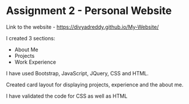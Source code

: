 # Assignment 2 - Personal Website

Link to the website - https://divyadreddy.github.io/My-Website/

I created 3 sections:

- About Me
- Projects
- Work Experience


 I have used Bootstrap, JavaScript, JQuery, CSS and HTML.
 
 Created card layout for displaying projects, experience and the about me.
 
 I have validated the code for CSS as well as HTML
